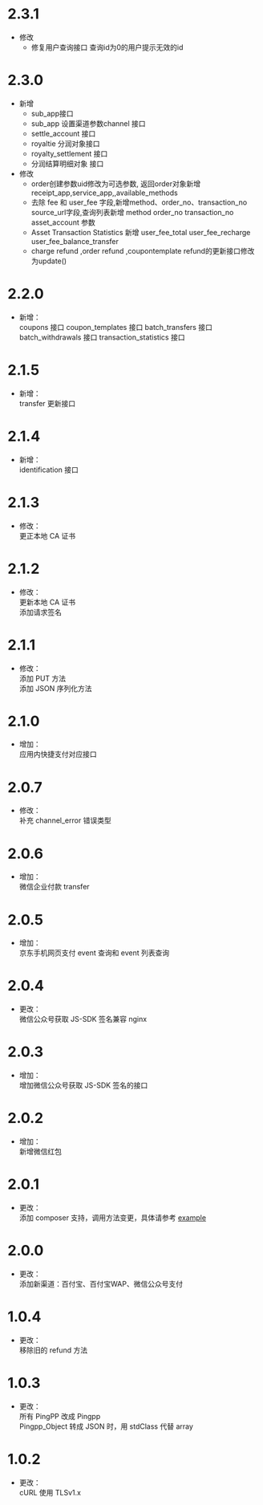 # 2.3.1 
* 修改
    + 修复用户查询接口 查询id为0的用户提示无效的id

# 2.3.0
* 新增
    + sub_app接口
    + sub_app 设置渠道参数channel 接口
    + settle_account 接口
    + royaltie 分润对象接口
    + royalty_settlement 接口
    + 分润结算明细对象 接口
* 修改
    + order创建参数uid修改为可选参数, 返回order对象新增receipt_app,service_app,,available_methods
    + 去除 fee 和 user_fee 字段,新增method、order_no、transaction_no source_url字段,查询列表新增 method order_no transaction_no asset_account 参数
    + Asset Transaction Statistics 新增 user_fee_total user_fee_recharge user_fee_balance_transfer
    + charge refund ,order refund ,coupontemplate refund的更新接口修改为update()

# 2.2.0
* 新增：  
coupons 接口
coupon_templates 接口
batch_transfers 接口
batch_withdrawals 接口
transaction_statistics 接口

# 2.1.5
* 新增：  
transfer 更新接口

# 2.1.4
* 新增：  
identification 接口

# 2.1.3
* 修改：  
更正本地 CA 证书

# 2.1.2
* 修改：  
更新本地 CA 证书  
添加请求签名

# 2.1.1
* 修改：  
添加 PUT 方法  
添加 JSON 序列化方法

# 2.1.0
* 增加：  
应用内快捷支付对应接口

# 2.0.7
* 修改：  
补充 channel_error 错误类型

# 2.0.6
* 增加：  
微信企业付款 transfer

# 2.0.5
* 增加：  
京东手机网页支付
event 查询和 event 列表查询

# 2.0.4
* 更改：  
微信公众号获取 JS-SDK 签名兼容 nginx

# 2.0.3
* 增加：  
增加微信公众号获取 JS-SDK 签名的接口

# 2.0.2
* 增加：  
新增微信红包

# 2.0.1
* 更改：  
添加 composer 支持，调用方法变更，具体请参考 [example](/example)

# 2.0.0
* 更改：  
添加新渠道：百付宝、百付宝WAP、微信公众号支付

# 1.0.4
* 更改：  
移除旧的 refund 方法

# 1.0.3
* 更改：  
所有 PingPP 改成 Pingpp  
Pingpp_Object 转成 JSON 时，用 stdClass 代替 array

# 1.0.2
* 更改：  
cURL 使用 TLSv1.x
